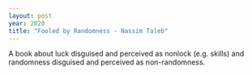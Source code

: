 ```yaml
---
layout: post
year: 2020
title: "Fooled by Randomness - Nassim Taleb"
---
```


A book about luck disguised and perceived as nonlock (e.g. skills) and randomness disguised and perceived as non-randomness.

